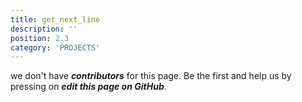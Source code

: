 ```yaml
---
title: get_next_line
description: ''
position: 2.3
category: 'PROJECTS'
---
```


we don't have ***contributors*** for this page. Be the first and help us by pressing on ***edit this page on GitHub***.